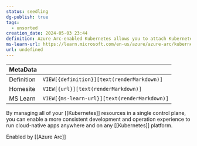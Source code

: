```yaml
---
status: seedling
dg-publish: true
tags:
  - unsorted
creation_date: 2024-05-03 23:44
definition: Azure Arc-enabled Kubernetes allows you to attach Kubernetes clusters running anywhere so that you can manage and configure them in Azure.
ms-learn-url: https://learn.microsoft.com/en-us/azure/azure-arc/kubernetes/overview
url: undefined
---
```

|   MetaData |                                       |
| ---------- | ------------------------------------------ |
| Definition | `VIEW[{definition}][text(renderMarkdown)]` |
| Homesite   | `VIEW[{url}][text(renderMarkdown)]` |
| MS Learn   | `VIEW[{ms-learn-url}][text(renderMarkdown)]` |

By managing all of your [[Kubernetes]] resources in a single control plane, you can enable a more consistent development and operation experience to run cloud-native apps anywhere and on any [[Kubernetes]] platform.

Enabled by [[Azure Arc]]

